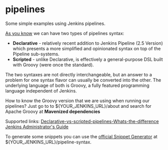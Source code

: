 # pipelines
Some simple examples using Jenkins pipelines.

[As you know](https://www.jenkins.io/doc/book/pipeline/syntax/) we can have two types of pipelines syntax:
- **Declarative** - relatively recent addition to Jenkins Pipeline (2.5 Version) which presents a more simplified and opinionated syntax on top of the Pipeline sub-systems.
- **Scripted** - unlike Declarative, is effectively a general-purpose DSL built with Groovy (were once the standard).

The two syntaxes are not directly interchangeable, but an answer to a problem for one syntax flavor can usually be converted into the other. The underlying language of both is Groovy, a fully featured programming language independent of Jenkins.

How to know the Groovy version that we are using when running our pipelines?
Just go to to ${YOUR_JENKINS_URL}/about and search for Apache Groovy at **Mavenized dependencies**

Supported links:
[Declarative-vs-scripted-pipelines-Whats-the-difference](https://www.theserverside.com/answer/Declarative-vs-scripted-pipelines-Whats-the-difference)
[Jenkins Administrator's Guide](https://www.packtpub.com/product/jenkins-administrator-s-guide/9781838824327)

To generate some snippets you can use the [official Snippet Generator](https://www.jenkins.io/doc/book/pipeline/getting-started/#snippet-generator) at ${YOUR_JENKINS_URL}/pipeline-syntax.
